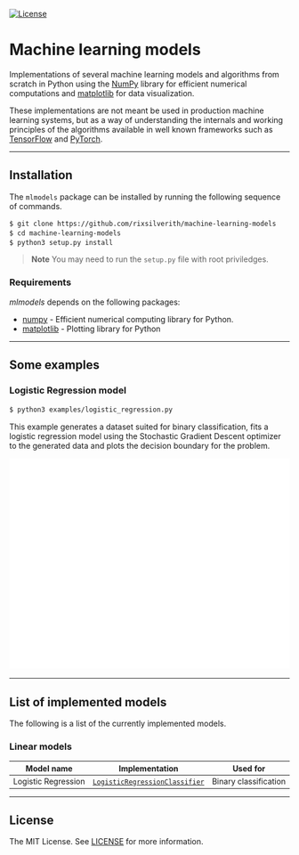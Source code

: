 [![License](https://img.shields.io/github/license/rixsilverith/machine-learning-models)](https://mit-license.org/)

# Machine learning models

Implementations of several machine learning models and algorithms from scratch in Python using the [NumPy](https://numpy.org/)
library for efficient numerical computations and [matplotlib](https://matplotlib.org/) for data visualization.

These implementations are not meant be used in production machine learning systems, but as a way of understanding
the internals and working principles of the algorithms available in well known frameworks such as
[TensorFlow](https://www.tensorflow.org/) and [PyTorch](https://pytorch.org/).

---

## Installation

The `mlmodels` package can be installed by running the following sequence of commands.

```bash
$ git clone https://github.com/rixsilverith/machine-learning-models
$ cd machine-learning-models
$ python3 setup.py install
```

> **Note** You may need to run the `setup.py` file with root priviledges.

### Requirements

*mlmodels* depends on the following packages:

- [numpy](https://numpy.org/) - Efficient numerical computing library for Python.
- [matplotlib](https://matplotlib.org/) - Plotting library for Python

---

## Some examples

### Logistic Regression model

```bash
$ python3 examples/logistic_regression.py
```
This example generates a dataset suited for binary classification, fits a logistic regression model
using the Stochastic Gradient Descent optimizer to the generated data and plots the decision boundary
for the problem.

![logistic-regression-example](imgs/logistic_regression_example.png)

---

## List of implemented models

The following is a list of the currently implemented models.

### Linear models

**Model name** | **Implementation** | **Used for**
--- | --- | --- 
Logistic Regression | [`LogisticRegressionClassifier`](mlmodels/linear_models/logistic_regression.py) | Binary classification

---

## License

The MIT License. See [LICENSE](LICENSE) for more information.

